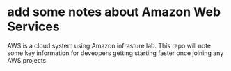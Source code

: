 # add some notes about Amazon Web Services

AWS is a cloud system using Amazon infrasture lab.
Thís repo will note some key information for deveopers getting starting faster once joining any AWS projects
